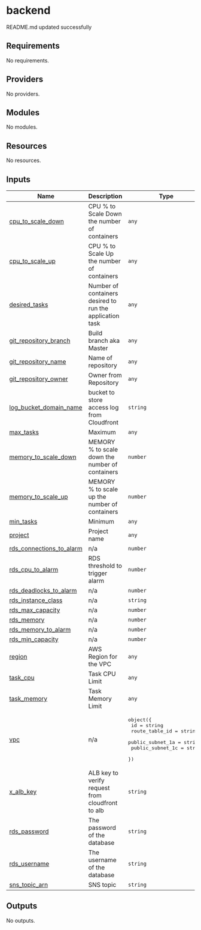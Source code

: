 # backend

<!-- BEGINNING OF PRE-COMMIT-TERRAFORM DOCS HOOK -->
README.md updated successfully
<!-- END OF PRE-COMMIT-TERRAFORM DOCS HOOK -->

<!-- BEGIN_TF_DOCS -->
## Requirements

No requirements.

## Providers

No providers.

## Modules

No modules.

## Resources

No resources.

## Inputs

| Name | Description | Type | Default | Required |
|------|-------------|------|---------|:--------:|
| <a name="input_cpu_to_scale_down"></a> [cpu\_to\_scale\_down](#input\_cpu\_to\_scale\_down) | CPU % to Scale Down the number of containers | `any` | n/a | yes |
| <a name="input_cpu_to_scale_up"></a> [cpu\_to\_scale\_up](#input\_cpu\_to\_scale\_up) | CPU % to Scale Up the number of containers | `any` | n/a | yes |
| <a name="input_desired_tasks"></a> [desired\_tasks](#input\_desired\_tasks) | Number of containers desired to run the application task | `any` | n/a | yes |
| <a name="input_git_repository_branch"></a> [git\_repository\_branch](#input\_git\_repository\_branch) | Build branch aka Master | `any` | n/a | yes |
| <a name="input_git_repository_name"></a> [git\_repository\_name](#input\_git\_repository\_name) | Name of repository | `any` | n/a | yes |
| <a name="input_git_repository_owner"></a> [git\_repository\_owner](#input\_git\_repository\_owner) | Owner from Repository | `any` | n/a | yes |
| <a name="input_log_bucket_domain_name"></a> [log\_bucket\_domain\_name](#input\_log\_bucket\_domain\_name) | bucket to store access log from Cloudfront | `string` | n/a | yes |
| <a name="input_max_tasks"></a> [max\_tasks](#input\_max\_tasks) | Maximum | `any` | n/a | yes |
| <a name="input_memory_to_scale_down"></a> [memory\_to\_scale\_down](#input\_memory\_to\_scale\_down) | MEMORY % to scale down the number of containers | `number` | n/a | yes |
| <a name="input_memory_to_scale_up"></a> [memory\_to\_scale\_up](#input\_memory\_to\_scale\_up) | MEMORY % to scale up the number of containers | `number` | n/a | yes |
| <a name="input_min_tasks"></a> [min\_tasks](#input\_min\_tasks) | Minimum | `any` | n/a | yes |
| <a name="input_project"></a> [project](#input\_project) | Project name | `any` | n/a | yes |
| <a name="input_rds_connections_to_alarm"></a> [rds\_connections\_to\_alarm](#input\_rds\_connections\_to\_alarm) | n/a | `number` | n/a | yes |
| <a name="input_rds_cpu_to_alarm"></a> [rds\_cpu\_to\_alarm](#input\_rds\_cpu\_to\_alarm) | RDS threshold to trigger alarm | `number` | n/a | yes |
| <a name="input_rds_deadlocks_to_alarm"></a> [rds\_deadlocks\_to\_alarm](#input\_rds\_deadlocks\_to\_alarm) | n/a | `number` | n/a | yes |
| <a name="input_rds_instance_class"></a> [rds\_instance\_class](#input\_rds\_instance\_class) | n/a | `string` | n/a | yes |
| <a name="input_rds_max_capacity"></a> [rds\_max\_capacity](#input\_rds\_max\_capacity) | n/a | `number` | n/a | yes |
| <a name="input_rds_memory"></a> [rds\_memory](#input\_rds\_memory) | n/a | `number` | n/a | yes |
| <a name="input_rds_memory_to_alarm"></a> [rds\_memory\_to\_alarm](#input\_rds\_memory\_to\_alarm) | n/a | `number` | n/a | yes |
| <a name="input_rds_min_capacity"></a> [rds\_min\_capacity](#input\_rds\_min\_capacity) | n/a | `number` | n/a | yes |
| <a name="input_region"></a> [region](#input\_region) | AWS Region for the VPC | `any` | n/a | yes |
| <a name="input_task_cpu"></a> [task\_cpu](#input\_task\_cpu) | Task CPU Limit | `any` | n/a | yes |
| <a name="input_task_memory"></a> [task\_memory](#input\_task\_memory) | Task Memory Limit | `any` | n/a | yes |
| <a name="input_vpc"></a> [vpc](#input\_vpc) | n/a | <pre>object({<br>    id               = string<br>    route_table_id   = string<br>    public_subnet_1a = string<br>    public_subnet_1c = string<br>  })</pre> | n/a | yes |
| <a name="input_x_alb_key"></a> [x\_alb\_key](#input\_x\_alb\_key) | ALB key to verify request from cloudfront to alb | `string` | n/a | yes |
| <a name="input_rds_password"></a> [rds\_password](#input\_rds\_password) | The password of the database | `string` | `"password"` | no |
| <a name="input_rds_username"></a> [rds\_username](#input\_rds\_username) | The username of the database | `string` | `"admin"` | no |
| <a name="input_sns_topic_arn"></a> [sns\_topic\_arn](#input\_sns\_topic\_arn) | SNS topic | `string` | `""` | no |

## Outputs

No outputs.
<!-- END_TF_DOCS -->
